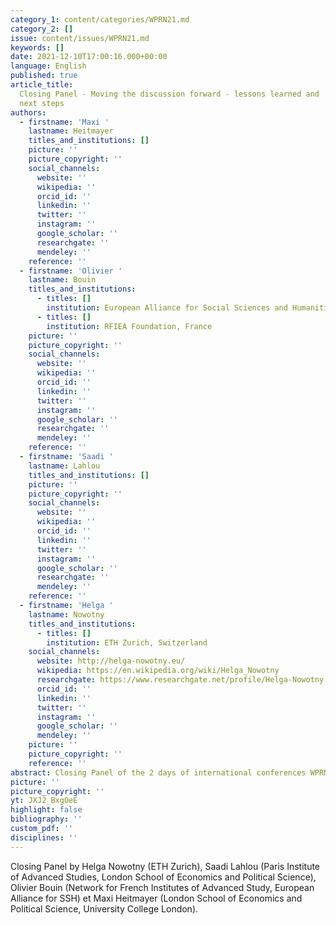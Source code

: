 ```yaml
---
category_1: content/categories/WPRN21.md
category_2: []
issue: content/issues/WPRN21.md
keywords: []
date: 2021-12-10T17:00:16.000+00:00
language: English
published: true
article_title:
  Closing Panel - Moving the discussion forward - lessons learned and
  next steps
authors:
  - firstname: 'Maxi '
    lastname: Heitmayer
    titles_and_institutions: []
    picture: ''
    picture_copyright: ''
    social_channels:
      website: ''
      wikipedia: ''
      orcid_id: ''
      linkedin: ''
      twitter: ''
      instagram: ''
      google_scholar: ''
      researchgate: ''
      mendeley: ''
    reference: ''
  - firstname: 'Olivier '
    lastname: Bouin
    titles_and_institutions:
      - titles: []
        institution: European Alliance for Social Sciences and Humanities, France
      - titles: []
        institution: RFIEA Foundation, France
    picture: ''
    picture_copyright: ''
    social_channels:
      website: ''
      wikipedia: ''
      orcid_id: ''
      linkedin: ''
      twitter: ''
      instagram: ''
      google_scholar: ''
      researchgate: ''
      mendeley: ''
    reference: ''
  - firstname: 'Saadi '
    lastname: Lahlou
    titles_and_institutions: []
    picture: ''
    picture_copyright: ''
    social_channels:
      website: ''
      wikipedia: ''
      orcid_id: ''
      linkedin: ''
      twitter: ''
      instagram: ''
      google_scholar: ''
      researchgate: ''
      mendeley: ''
    reference: ''
  - firstname: 'Helga '
    lastname: Nowotny
    titles_and_institutions:
      - titles: []
        institution: ETH Zurich, Switzerland
    social_channels:
      website: http://helga-nowotny.eu/
      wikipedia: https://en.wikipedia.org/wiki/Helga_Nowotny
      researchgate: https://www.researchgate.net/profile/Helga-Nowotny
      orcid_id: ''
      linkedin: ''
      twitter: ''
      instagram: ''
      google_scholar: ''
      mendeley: ''
    picture: ''
    picture_copyright: ''
    reference: ''
abstract: Closing Panel of the 2 days of international conferences WPRN 21 in Paris
picture: ''
picture_copyright: ''
yt: JXJ2_BxgOeE
highlight: false
bibliography: ''
custom_pdf: ''
disciplines: ''
---
```


Closing Panel by Helga Nowotny (ETH Zurich), Saadi Lahlou (Paris Institute of Advanced Studies, London School of Economics and Political Science), Olivier Bouin (Network for French Institutes of Advanced Study, European Alliance for SSH) et Maxi Heitmayer (London School of Economics and Political Science, University College London).

<Youtube yt="JXJ2_BxgOeE" caption="Closing Panel: Moving the discussion forward - lessons learned and next steps"></Youtube>
